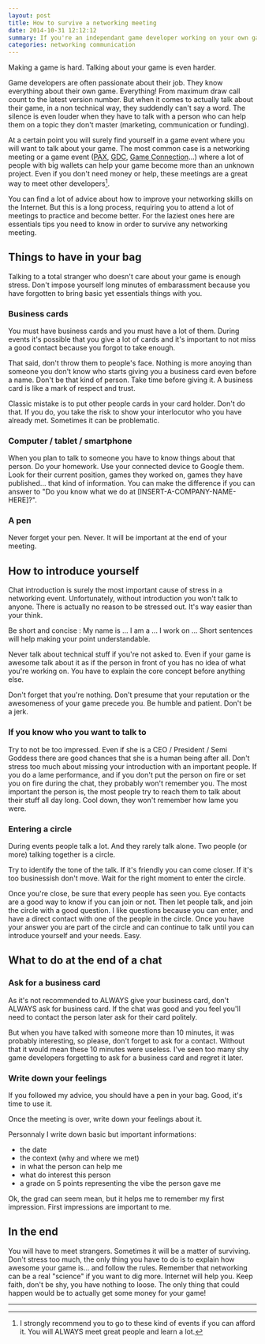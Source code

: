 ```yaml
---
layout: post
title: How to survive a networking meeting
date: 2014-10-31 12:12:12
summary: If you're an independant game developer working on your own games, there are chances that you will have to attend a networking meeting to find money at some point. Don't stress too much, here are few tips you need to know in order to survive.
categories: networking communication
---
```


Making a game is hard. Talking about your game is even harder.

Game developers are often passionate about their job. They know everything about their own game. Everything! From maximum draw call count to the latest version number. But when it comes to actually talk about their game, in a non technical way, they suddendly can't say a word. The silence is even louder when they have to talk with a person who can help them on a topic they don't master (marketing, communication or funding).

At a certain point you will surely find yourself in a game event where you will want to talk about your game. The most common case is a networking meeting or a game event ([PAX][1], [GDC][2], [Game Connection][3]...) where a lot of people with big wallets can help your game become more than an unknown project. Even if you don't need money or help, these meetings are a great way to meet other developers[^1].

You can find a lot of advice about how to improve your networking skills on the Internet. But this is a long process, requiring you to attend a lot of meetings to practice and become better. For the laziest ones here are essentials tips you need to know in order to survive any networking meeting.

## Things to have in your bag

Talking to a total stranger who doesn't care about your game is enough stress. Don't impose yourself long minutes of embarassment because you have forgotten to bring basic yet essentials things with you.

### Business cards

You must have business cards and you must have a lot of them. During events it's possible that you give a lot of cards and it's important to not miss a good contact because you forgot to take enough.

That said, don't throw them to people's face. Nothing is more anoying than someone you don't know who starts giving you a business card even before a name. Don't be that kind of person. Take time before giving it. A business card is like a mark of respect and trust.

Classic mistake is to put other people cards in your card holder. Don't do that. If you do, you take the risk to show your interlocutor who you have already met. Sometimes it can be problematic.

### Computer / tablet / smartphone

When you plan to talk to someone you have to know things about that person. Do your homework. Use your connected device to Google them. Look for their current position, games they worked on, games they have published... that kind of information. You can make the difference if you can answer to "Do you know what we do at [INSERT-A-COMPANY-NAME-HERE]?".

### A pen

Never forget your pen. Never. It will be important at the end of your meeting.

## How to introduce yourself

Chat introduction is surely the most important cause of stress in a networking event. Unfortunately, without introduction you won't talk to anyone. There is actually no reason to be stressed out. It's way easier than your think.

Be short and concise : My name is ... I am a ... I work on ... Short sentences will help making your point understandable. 

Never talk about technical stuff if you're not asked to. Even if your game is awesome talk about it as if the person in front of you has no idea of what you're working on. You have to explain the core concept before anything else. 

Don't forget that you're nothing. Don't presume that your reputation or the awesomeness of your game precede you. Be humble and patient. Don't be a jerk.

### If you know who you want to talk to

Try to not be too impressed. Even if she is a CEO / President / Semi Goddess there are good chances that she is a human being after all. Don't stress too much about missing your introduction with an important people. If you do a lame performance, and if you don't put the person on fire or set you on fire during the chat, they probably won't remember you. The most important the person is, the most people try to reach them to talk about their stuff all day long. Cool down, they won't remember how lame you were.

### Entering a circle

During events people talk a lot. And they rarely talk alone. Two people (or more) talking together is a circle. 

Try to identify the tone of the talk. If it's friendly you can come closer. If it's too businessish don't move. Wait for the right moment to enter the circle. 

Once you're close, be sure that every people has seen you. Eye contacts are a good way to know if you can join or not. Then let people talk, and join the circle with a good question. I like questions because you can enter, and have a direct contact with one of the people in the circle. Once you have your answer you are part of the circle and can continue to talk until you can introduce yourself and your needs. Easy.

## What to do at the end of a chat

### Ask for a business card

As it's not recommended to ALWAYS give your business card, don't ALWAYS ask for business card. If the chat was good and you feel you'll need to contact the person later ask for their card politely.

But when you have talked with someone more than 10 minutes, it was probably interesting, so please, don't forget to ask for a contact. Without that it would mean these 10 minutes were useless. I've seen too many shy game developers forgetting to ask for a business card and regret it later.

### Write down your feelings

If you followed my advice, you should have a pen in your bag. Good, it's time to use it.

Once the meeting is over, write down your feelings about it.

Personnaly I write down basic but important informations:
 
 * the date
 * the context (why and where we met)
 * in what the person can help me
 * what do interest this person
 * a grade on 5 points representing the vibe the person gave me

Ok, the grad can seem mean, but it helps me to remember my first impression. First impressions are important to me.

## In the end

You will have to meet strangers. Sometimes it will be a matter of surviving. Don't stress too much, the only thing you have to do is to explain how awesome your game is... and follow the rules. Remember that networking can be a real "science" if you want to dig more. Internet will help you. Keep faith, don't be shy, you have nothing to loose. The only thing that could happen would be to actually get some money for your game!

---

[^1]: I strongly recommend you to go to these kind of events if you can afford it. You will ALWAYS meet great people and learn a lot.

[1]: http://www.paxsite.com
[2]: http://www.gdconf.com
[3]: http://www.game-connection.com
